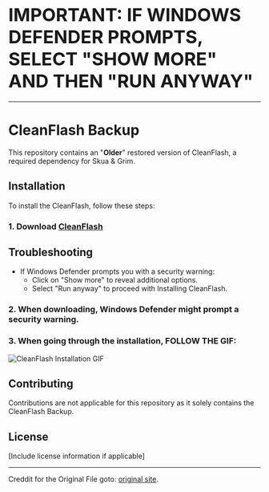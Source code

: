# <span style="font-size:36px">**IMPORTANT: IF WINDOWS DEFENDER PROMPTS, SELECT "SHOW MORE" AND THEN "RUN ANYWAY"**</span>

---

# CleanFlash Backup

This repository contains an "**Older**" restored version of CleanFlash, a required dependency for Skua & Grim.

## Installation

To install the CleanFlash, follow these steps:

### **1. Download [CleanFlash](https://cdn.cleanflash.org/CleanFlash_34.0.0.330_Installer.exe)**
## Troubleshooting
- If Windows Defender prompts you with a security warning:
  - Click on "Show more" to reveal additional options.
  - Select "Run anyway" to proceed with Installing CleanFlash.
  
### **2. When downloading, Windows Defender might prompt a security warning.**

### **3. When going through the installation, FOLLOW THE GIF:**

![CleanFlash Installation GIF](https://i.imgur.com/ztsLYZ1.gif)


## Contributing

Contributions are not applicable for this repository as it solely contains the CleanFlash Backup.

## License

[Include license information if applicable]

---

Creddit for the Original File goto: [original site](https://gitlab.com/cleanflash/installer/-/releases).
